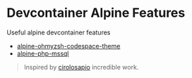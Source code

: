 # Devcontainer Alpine Features
Useful alpine devcontainer features

- [alpine-ohmyzsh-codespace-theme](https://github.com/quentindion/devcontainers-features/tree/main/src/alpine-ohmyzsh-codespace-theme)
- [alpine-php-mssql](https://github.com/quentindion/devcontainers-features/tree/main/src/alpine-php-mssql)

> Inspired by [cirolosapio](https://github.com/cirolosapio/devcontainers-features) incredible work.
